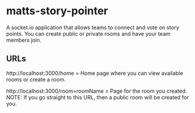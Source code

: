 # matts-story-pointer
A socket.io application that allows teams to connect and vote on story points. You can create public or private rooms and have your team members join. 

## URLs
http://localhost:3000/home 
= Home page where you can view available rooms or create a room.

http://localhost:3000/room=roomName 
= Page for the room you created. NOTE: If you go straight to this URL, then a public room will be created for you.